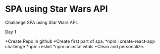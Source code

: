 # SPA using Star Wars API
 Challange SPA using Star Wars API.

Day 1

*Create Repo in github
*Create first part of spa.
*npm i create-react-app challenge
*npm i eslint
*npm uninstal vitals
*Clean and personalize.